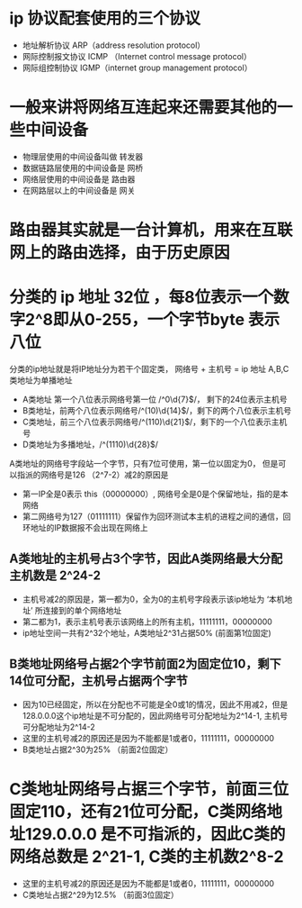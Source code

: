 # ip 协议配套使用的三个协议
- 地址解析协议 ARP（address resolution protocol）
- 网际控制报文协议 ICMP （Internet control message protocol）
- 网际组控制协议 IGMP（internet group management protocol）

# 一般来讲将网络互连起来还需要其他的一些中间设备
- 物理层使用的中间设备叫做 转发器
- 数据链路层使用的中间设备是 网桥
- 网络层使用的中间设备是 路由器
- 在网路层以上的中间设备是 网关

# 路由器其实就是一台计算机，用来在互联网上的路由选择，由于历史原因

# 分类的 ip 地址 32位 ，每8位表示一个数字2^8即从0-255，一个字节byte 表示八位
分类的ip地址就是将IP地址分为若干个固定类， 网络号 + 主机号 = ip 地址
A,B,C 类地址为单播地址
- A类地址 第一个八位表示网络号第一位 /^0\d{7}$/， 剩下的24位表示主机号
- B类地址，前两个八位表示网络号/^(10)\d{14}$/，剩下的两个八位表示主机号
- C类地址，前三个八位表示网络号/^(110)\d{21}$/，剩下的一个八位表示主机号
- D类地址为多播地址，/^(1110)\d{28}$/
  
A类地址的网络号字段站一个字节，只有7位可使用，第一位以固定为0，
但是可以指派的网络号是126 （2^7-2）减2的原因是
- 第一IP全是0表示 this（00000000）, 网络号全是0是个保留地址，指的是本网络
- 第二网络号为127（01111111）保留作为回环测试本主机的进程之间的通信，回环地址的IP数据报不会出现在网络上
## A类地址的主机号占3个字节，因此A类网络最大分配主机数是 2^24-2
- 主机号减2的原因是，第一都为0，全为0的主机号字段表示该ip地址为 ‘本机地址’ 所连接到的单个网络地址
- 第二都为1，表示主机号表示该网络上的所有主机，11111111，00000000
- ip地址空间一共有2^32个地址，A类地址2^31占据50% (前面第1位固定)

## B类地址网络号占据2个字节前面2为固定位10，剩下14位可分配，主机号占据两个字节
- 因为10已经固定，所以在分配也不可能是全0或1的情况，因此不用减2，但是128.0.0.0这个ip地址是不可分配的，因此网络号可分配地址为2^14-1, 主机号可分配地址为2^14-2
- 这里的主机号减2的原因还是因为不能都是1或者0，11111111，00000000
- B类地址占据2^30为25% （前面2位固定）

# C类地址网络号占据三个字节，前面三位固定110，还有21位可分配，C类网络地址129.0.0.0 是不可指派的，因此C类的网络总数是 2^21-1, C类的主机数2^8-2 
- 这里的主机号减2的原因还是因为不能都是1或者0，11111111，00000000
- C类地址占据2^29为12.5% （前面3位固定）
